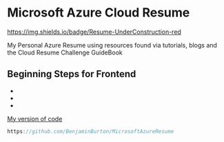 # Microsoft Azure Cloud Resume

https://img.shields.io/badge/Resume-UnderConstruction-red

My Personal Azure Resume using resources found via tutorials, blogs and the Cloud Resume Challenge GuideBook

## Beginning Steps for Frontend
-
-
-


[My version of code](https://github.com/BenjaminBurton/MicrosoftAzureResume)


```js
https://github.com/BenjaminBurton/MicrosoftAzureResume

```
